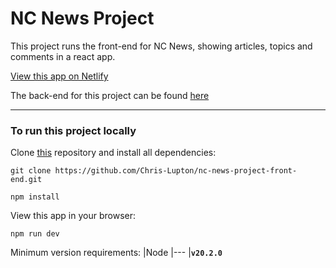 # NC News Project

This project runs the front-end for NC News, showing articles, topics and comments in a react app.

[View this app on Netlify](https://chrisl-nc-news.netlify.app/)

The back-end for this project can be found [here](https://github.com/Chris-Lupton/be-nc-news-project)
***
### To run this project locally

Clone [this](https://github.com/Chris-Lupton/nc-news-project-front-end) repository and install all dependencies:
```
git clone https://github.com/Chris-Lupton/nc-news-project-front-end.git

npm install
```
View this app in your browser:
```
npm run dev
```

Minimum version requirements: 
|Node
|---
|**`v20.2.0`**